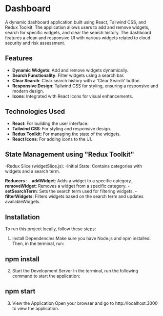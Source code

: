 # Dashboard

A dynamic dashboard application built using React, Tailwind CSS, and Redux Toolkit. The application allows users to add and remove widgets, search for specific widgets, and clear the search history. The dashboard features a clean and responsive UI with various widgets related to cloud security and risk assessment.

## Features

- **Dynamic Widgets**: Add and remove widgets dynamically.
- **Search Functionality**: Filter widgets using a search bar.
- **Clear Search**: Clear search history with a 'Clear Search' button.
- **Responsive Design**: Tailwind CSS for styling, ensuring a responsive and modern design.
- **Icons**: Integrated with React Icons for visual enhancements.

## Technologies Used

- **React**: For building the user interface.
- **Tailwind CSS**: For styling and responsive design.
- **Redux Toolkit**: For managing the state of the widgets.
- **React Icons**: For adding icons to the UI.

## State Management using "Redux Toolkit"

-Redux Slice (widgetSlice.js):
-Initial State: Contains categories with widgets and a search term.

**Reducers** :
    - **addWidget**: Adds a widget to a specific category.
    - **removeWidget**: Removes a widget from a specific category.
    - **setSearchTerm**: Sets the search term used for filtering widgets.
    - **filterWidgets**: Filters widgets based on the search term and updates availableWidgets.

## Installation

To run this project locally, follow these steps:

1. Install Dependencies
Make sure you have Node.js and npm installed. Then, in the terminal, run:
 
 ## npm install

2. Start the Development Server
In the terminal, run the following command to start the application:

 ## npm start

3. View the Application
Open your browser and go to http://localhost:3000 to view the application.

